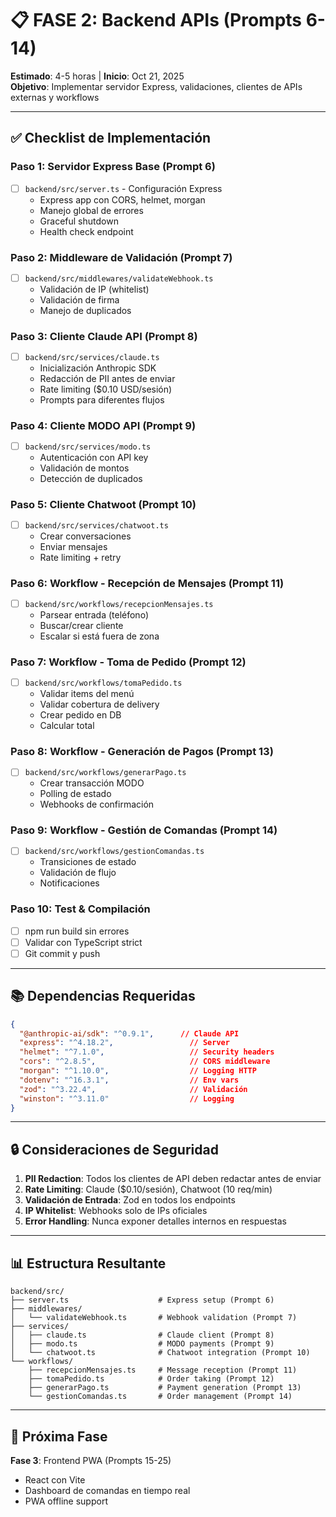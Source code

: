 # 📋 FASE 2: Backend APIs (Prompts 6-14)
**Estimado**: 4-5 horas | **Inicio**: Oct 21, 2025  
**Objetivo**: Implementar servidor Express, validaciones, clientes de APIs externas y workflows

---

## ✅ Checklist de Implementación

### Paso 1: Servidor Express Base (Prompt 6)
- [ ] `backend/src/server.ts` - Configuración Express
  - Express app con CORS, helmet, morgan
  - Manejo global de errores
  - Graceful shutdown
  - Health check endpoint

### Paso 2: Middleware de Validación (Prompt 7)
- [ ] `backend/src/middlewares/validateWebhook.ts`
  - Validación de IP (whitelist)
  - Validación de firma
  - Manejo de duplicados

### Paso 3: Cliente Claude API (Prompt 8)
- [ ] `backend/src/services/claude.ts`
  - Inicialización Anthropic SDK
  - Redacción de PII antes de enviar
  - Rate limiting ($0.10 USD/sesión)
  - Prompts para diferentes flujos

### Paso 4: Cliente MODO API (Prompt 9)
- [ ] `backend/src/services/modo.ts`
  - Autenticación con API key
  - Validación de montos
  - Detección de duplicados

### Paso 5: Cliente Chatwoot (Prompt 10)
- [ ] `backend/src/services/chatwoot.ts`
  - Crear conversaciones
  - Enviar mensajes
  - Rate limiting + retry

### Paso 6: Workflow - Recepción de Mensajes (Prompt 11)
- [ ] `backend/src/workflows/recepcionMensajes.ts`
  - Parsear entrada (teléfono)
  - Buscar/crear cliente
  - Escalar si está fuera de zona

### Paso 7: Workflow - Toma de Pedido (Prompt 12)
- [ ] `backend/src/workflows/tomaPedido.ts`
  - Validar items del menú
  - Validar cobertura de delivery
  - Crear pedido en DB
  - Calcular total

### Paso 8: Workflow - Generación de Pagos (Prompt 13)
- [ ] `backend/src/workflows/generarPago.ts`
  - Crear transacción MODO
  - Polling de estado
  - Webhooks de confirmación

### Paso 9: Workflow - Gestión de Comandas (Prompt 14)
- [ ] `backend/src/workflows/gestionComandas.ts`
  - Transiciones de estado
  - Validación de flujo
  - Notificaciones

### Paso 10: Test & Compilación
- [ ] npm run build sin errores
- [ ] Validar con TypeScript strict
- [ ] Git commit y push

---

## 📚 Dependencias Requeridas
```json
{
  "@anthropic-ai/sdk": "^0.9.1",      // Claude API
  "express": "^4.18.2",                 // Server
  "helmet": "^7.1.0",                   // Security headers
  "cors": "^2.8.5",                     // CORS middleware
  "morgan": "^1.10.0",                  // Logging HTTP
  "dotenv": "^16.3.1",                  // Env vars
  "zod": "^3.22.4",                     // Validación
  "winston": "^3.11.0"                  // Logging
}
```

---

## 🔒 Consideraciones de Seguridad

1. **PII Redaction**: Todos los clientes de API deben redactar antes de enviar
2. **Rate Limiting**: Claude ($0.10/sesión), Chatwoot (10 req/min)
3. **Validación de Entrada**: Zod en todos los endpoints
4. **IP Whitelist**: Webhooks solo de IPs oficiales
5. **Error Handling**: Nunca exponer detalles internos en respuestas

---

## 📊 Estructura Resultante

```
backend/src/
├── server.ts                    # Express setup (Prompt 6)
├── middlewares/
│   └── validateWebhook.ts       # Webhook validation (Prompt 7)
├── services/
│   ├── claude.ts                # Claude client (Prompt 8)
│   ├── modo.ts                  # MODO payments (Prompt 9)
│   └── chatwoot.ts              # Chatwoot integration (Prompt 10)
└── workflows/
    ├── recepcionMensajes.ts     # Message reception (Prompt 11)
    ├── tomaPedido.ts            # Order taking (Prompt 12)
    ├── generarPago.ts           # Payment generation (Prompt 13)
    └── gestionComandas.ts       # Order management (Prompt 14)
```

---

## 🚀 Próxima Fase
**Fase 3**: Frontend PWA (Prompts 15-25)
- React con Vite
- Dashboard de comandas en tiempo real
- PWA offline support
